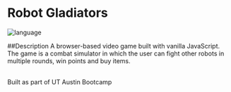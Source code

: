 # Robot Gladiators

![language](https://img.shields.io/badge/language-JavaScript-yellow)

##Description
A browser-based video game built with vanilla JavaScript. The game is a combat simulator in which the user can fight other robots in multiple rounds, win points and buy items. <br><br>

Built as part of UT Austin Bootcamp
